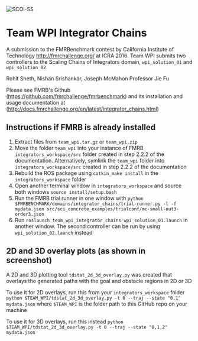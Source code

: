 ![SCOI-SS](https://raw.githubusercontent.com/jmcmahon443/Scaling-Chains-of-Integrators/master/SS1.png?token=ABFAZcuhfn_M0e1kLNgK9CPb5_AvvAbiks5XPTSLwA%3D%3D)

# Team WPI Integrator Chains
A submission to the FMRBenchmark contest by California Institute of Technology <http://fmrchallenge.org/> at ICRA 2016. Team WPI submits two controllers to the Scaling Chains of Integrators domain, `wpi_solution_01` and `wpi_solution_02`

Rohit Sheth, Nishan Srishankar, Joseph McMahon
Professor Jie Fu

Please see FMRB's Github (https://github.com/fmrchallenge/fmrbenchmark) and its installation and usage documentation at (http://docs.fmrchallenge.org/en/latest/integrator_chains.html)

## Instructions if FMRB is already installed
1. Extract files from `team_wpi.tar.gz` or `team_wpi.zip`
2. Move the folder `team_wpi` into your instance of FMRB `integrators_workspace/src` folder created in step 2.2.2 of the documentation. Alternatively, symlink the `team_wpi` folder into `integrators_workspace/src` created in step 2.2.2 of the documentation
3. Rebuild the ROS package using `catkin_make install` in the `integrators_workspace` folder
4. Open another terminal window in `integrators_workspace` and source both windows `source install/setup.bash`
5. Run the FMRB trial runner in one window with `python $FMRBENCHMARK/domains/integrator_chains/trial-runner.py -l -f mydata.json src/sci_concrete_examples/trialconf/mc-small-out3-order3.json`
6. Run `roslaunch team_wpi_integrator_chains wpi_solution_01.launch` in another window. The second controller can be run by using `wpi_solution_02.launch` instead

## 2D and 3D overlay plots (as shown in screenshot)
A 2D and 3D plotting tool `tdstat_2d_3d_overlay.py` was created that overlays the generated paths with the goal and obstacle regions in 2D or 3D

To use it for 2D overlays, run this from your `integrators_workspace` folder `python $TEAM_WPI/tdstat_2d_3d_overlay.py -t 0 --traj --state "0,1" mydata.json` where `$TEAM_WPI` is the folder path to this GitHub repo on your machine

To use it for 3D overlays, run this instead `python $TEAM_WPI/tdstat_2d_3d_overlay.py -t 0 --traj --state "0,1,2" mydata.json`
